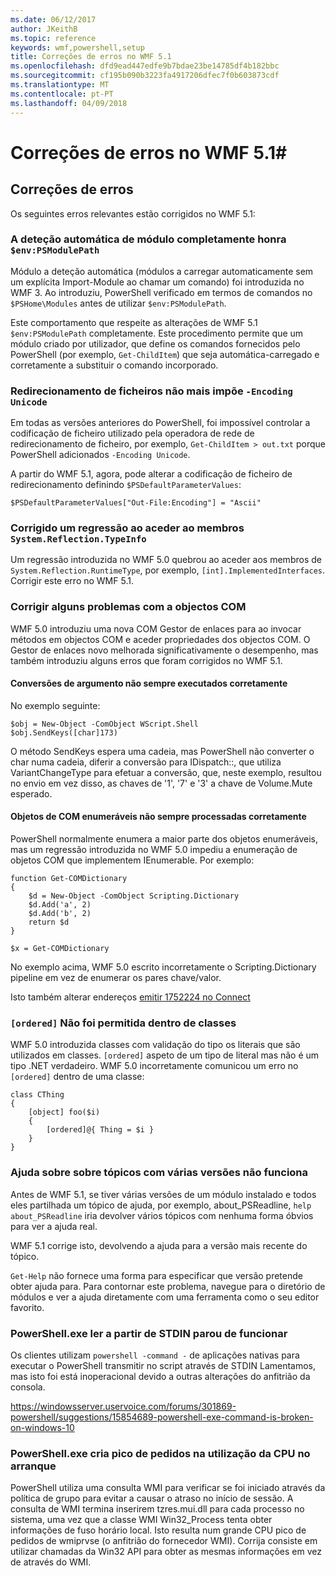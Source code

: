 ```yaml
---
ms.date: 06/12/2017
author: JKeithB
ms.topic: reference
keywords: wmf,powershell,setup
title: Correções de erros no WMF 5.1
ms.openlocfilehash: dfd9ead447edfe9b7bdae23be14785df4b182bbc
ms.sourcegitcommit: cf195b090b3223fa4917206dfec7f0b603873cdf
ms.translationtype: MT
ms.contentlocale: pt-PT
ms.lasthandoff: 04/09/2018
---
```

# <a name="bug-fixes-in-wmf-51"></a>Correções de erros no WMF 5.1#

## <a name="bug-fixes"></a>Correções de erros ##

Os seguintes erros relevantes estão corrigidos no WMF 5.1:

### <a name="module-auto-discovery-fully-honors-envpsmodulepath"></a>A deteção automática de módulo completamente honra `$env:PSModulePath` ###

Módulo a deteção automática (módulos a carregar automaticamente sem um explícita Import-Module ao chamar um comando) foi introduzida no WMF 3.
Ao introduziu, PowerShell verificado em termos de comandos no `$PSHome\Modules` antes de utilizar `$env:PSModulePath`.

Este comportamento que respeite as alterações de WMF 5.1 `$env:PSModulePath` completamente.
Este procedimento permite que um módulo criado por utilizador, que define os comandos fornecidos pelo PowerShell (por exemplo, `Get-ChildItem`) que seja automática-carregado e corretamente a substituir o comando incorporado.

### <a name="file-redirection-no-longer-hard-codes--encoding-unicode"></a>Redirecionamento de ficheiros não mais impõe `-Encoding Unicode` ###

Em todas as versões anteriores do PowerShell, foi impossível controlar a codificação de ficheiro utilizado pela operadora de rede de redirecionamento de ficheiro, por exemplo, `Get-ChildItem > out.txt` porque PowerShell adicionados `-Encoding Unicode`.

A partir do WMF 5.1, agora, pode alterar a codificação de ficheiro de redirecionamento definindo `$PSDefaultParameterValues`:

```
$PSDefaultParameterValues["Out-File:Encoding"] = "Ascii"
```

### <a name="fixed-a-regression-in-accessing-members-of-systemreflectiontypeinfo"></a>Corrigido um regressão ao aceder ao membros `System.Reflection.TypeInfo` ###

Um regressão introduzida no WMF 5.0 quebrou ao aceder aos membros de `System.Reflection.RuntimeType`, por exemplo, `[int].ImplementedInterfaces`.
Corrigir este erro no WMF 5.1.


### <a name="fixed-some-issues-with-com-objects"></a>Corrigir alguns problemas com a objectos COM ###

WMF 5.0 introduziu uma nova COM Gestor de enlaces para ao invocar métodos em objectos COM e aceder propriedades dos objectos COM.
O Gestor de enlaces novo melhorada significativamente o desempenho, mas também introduziu alguns erros que foram corrigidos no WMF 5.1.

#### <a name="argument-conversions-were-not-always-performed-correctly"></a>Conversões de argumento não sempre executados corretamente ####

No exemplo seguinte:

```
$obj = New-Object -ComObject WScript.Shell
$obj.SendKeys([char]173)
```

O método SendKeys espera uma cadeia, mas PowerShell não converter o char numa cadeia, diferir a conversão para IDispatch::, que utiliza VariantChangeType para efetuar a conversão, que, neste exemplo, resultou no envio em vez disso, as chaves de '1', '7' e '3' a chave de Volume.Mute esperado.

#### <a name="enumerable-com-objects-not-always-handled-correctly"></a>Objetos de COM enumeráveis não sempre processadas corretamente ####

PowerShell normalmente enumera a maior parte dos objetos enumeráveis, mas um regressão introduzida no WMF 5.0 impediu a enumeração de objetos COM que implementem IEnumerable.  Por exemplo:

```
function Get-COMDictionary
{
    $d = New-Object -ComObject Scripting.Dictionary
    $d.Add('a', 2)
    $d.Add('b', 2)
    return $d
}

$x = Get-COMDictionary
```

No exemplo acima, WMF 5.0 escrito incorretamente o Scripting.Dictionary pipeline em vez de enumerar os pares chave/valor.

Isto também alterar endereços [emitir 1752224 no Connect](https://connect.microsoft.com/PowerShell/feedback/details/1752224)

### <a name="ordered-was-not-allowed-inside-classes"></a>`[ordered]` Não foi permitida dentro de classes ###

WMF 5.0 introduzida classes com validação do tipo os literais que são utilizados em classes.
`[ordered]` aspeto de um tipo de literal mas não é um tipo .NET verdadeiro.
WMF 5.0 incorretamente comunicou um erro no `[ordered]` dentro de uma classe:

```
class CThing
{
    [object] foo($i)
    {
        [ordered]@{ Thing = $i }
    }
}
```


### <a name="help-on-about-topics-with-multiple-versions-does-not-work"></a>Ajuda sobre sobre tópicos com várias versões não funciona ###

Antes de WMF 5.1, se tiver várias versões de um módulo instalado e todos eles partilhada um tópico de ajuda, por exemplo, about_PSReadline, `help about_PSReadline` iria devolver vários tópicos com nenhuma forma óbvios para ver a ajuda real.

WMF 5.1 corrige isto, devolvendo a ajuda para a versão mais recente do tópico.

`Get-Help` não fornece uma forma para especificar que versão pretende obter ajuda para.
Para contornar este problema, navegue para o diretório de módulos e ver a ajuda diretamente com uma ferramenta como o seu editor favorito.

### <a name="powershellexe-reading-from-stdin-stopped-working"></a>PowerShell.exe ler a partir de STDIN parou de funcionar

Os clientes utilizam `powershell -command -` de aplicações nativas para executar o PowerShell transmitir no script através de STDIN Lamentamos, mas isto foi está inoperacional devido a outras alterações do anfitrião da consola.

https://windowsserver.uservoice.com/forums/301869-powershell/suggestions/15854689-powershell-exe-command-is-broken-on-windows-10

### <a name="powershellexe-creates-spike-in-cpu-usage-on-startup"></a>PowerShell.exe cria pico de pedidos na utilização da CPU no arranque

PowerShell utiliza uma consulta WMI para verificar se foi iniciado através da política de grupo para evitar a causar o atraso no início de sessão.
A consulta de WMI termina inserirem tzres.mui.dll para cada processo no sistema, uma vez que a classe WMI Win32_Process tenta obter informações de fuso horário local.
Isto resulta num grande CPU pico de pedidos de wmiprvse (o anfitrião do fornecedor WMI).
Corrija consiste em utilizar chamadas da Win32 API para obter as mesmas informações em vez de através do WMI.